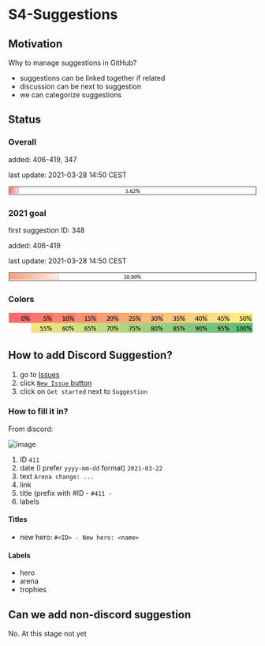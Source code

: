 # S4-Suggestions

## Motivation

Why to manage suggestions in GitHub?

- suggestions can be linked together if related
- discussion can be next to suggestion
- we can categorize suggestions

## Status

### Overall

added: 406-419, 347

last update: 2021-03-28 14:50 CEST

![work completion status](status.png)

### 2021 goal

first suggestion ID: 348

added: 406-419

last update: 2021-03-28 14:50 CEST

![work completion status](status_2021.png)

### Colors

![status colors](status_colors.png)

## How to add Discord Suggestion?

1. go to [Issues]
2. click [`New Issue` button]
3. click on `Get started` next to `Suggestion`

### How to fill it in?

From discord:

![image](https://user-images.githubusercontent.com/1876272/112520608-e10b6600-8d9b-11eb-964f-375ff598adcf.png)

1. ID `411`
2. date (I prefer `yyyy-mm-dd` format) `2021-03-22`
3. text `Arena change: ...`
4. link
5. title (prefix with #ID - `#411 - `
6. labels

#### Titles

- new hero: `#<ID> - New hero: <name>`

#### Labels

- hero
- arena
- trophies

## Can we add non-discord suggestion

No. At this stage not yet

[Issues]: https://github.com/Betlista/S4-Suggestions/issues
[`New Issue` button]: https://github.com/Betlista/S4-Suggestions/issues/new/choose
